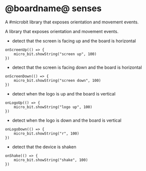# @boardname@ senses

A #microbit library that exposes orientation and movement events.

A library that exposes orientation and movement events.

* detect that the screen is facing up and the board is horizontal

```
onScreenUp(() => {
    micro_bit.showString("screen up", 100)
})
```

* detect that the screen is facing down and the board is horizontal

```
onScreenDown(() => {
    micro_bit.showString("screen down", 100)
})
```

* detect when the logo is up and the board is vertical

```
onLogoUp(() => {
    micro_bit.showString("logo up", 100)
})
```

* detect when the logo is down and the board is vertical

```
onLogoDown(() => {
    micro_bit.showString("r", 100)
})
```

* detect that the device is shaken

```
onShake(() => {
    micro_bit.showString("shake", 100)
})
```

